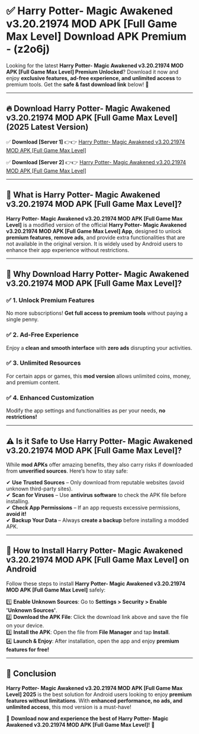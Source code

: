 
# ✅ Harry Potter- Magic Awakened v3.20.21974 MOD APK [Full Game Max Level] Download APK Premium -  (z2o6j) 

Looking for the latest **Harry Potter- Magic Awakened v3.20.21974 MOD APK [Full Game Max Level] Premium Unlocked**? Download it now and enjoy **exclusive features, ad-free experience, and unlimited access** to premium tools. Get the **safe & fast download link** below! 🚀

---

## 🔥 Download Harry Potter- Magic Awakened v3.20.21974 MOD APK [Full Game Max Level] (2025 Latest Version)

✅ **Download [Server 1]** 👉👉 [Harry Potter- Magic Awakened v3.20.21974 MOD APK [Full Game Max Level] ](https://apkcomod.com?title=Harry_Potter-_Magic_Awakened_v3.20.21974_MOD_APK_[Full_Game_Max_Level])  

✅ **Download [Server 2]** 👉👉 [Harry Potter- Magic Awakened v3.20.21974 MOD APK [Full Game Max Level] ](https://apkcomod.com?title=Harry_Potter-_Magic_Awakened_v3.20.21974_MOD_APK_[Full_Game_Max_Level])  


---

## 📌 What is Harry Potter- Magic Awakened v3.20.21974 MOD APK [Full Game Max Level]?

**Harry Potter- Magic Awakened v3.20.21974 MOD APK [Full Game Max Level]** is a modified version of the official **Harry Potter- Magic Awakened v3.20.21974 MOD APK [Full Game Max Level] App**, designed to unlock **premium features**, **remove ads**, and provide extra functionalities that are not available in the original version. It is widely used by Android users to enhance their app experience without restrictions.

---

## 🌟 Why Download Harry Potter- Magic Awakened v3.20.21974 MOD APK [Full Game Max Level]?

### ✅ 1. Unlock Premium Features
No more subscriptions! **Get full access to premium tools** without paying a single penny.

### ✅ 2. Ad-Free Experience
Enjoy a **clean and smooth interface** with **zero ads** disrupting your activities.

### ✅ 3. Unlimited Resources
For certain apps or games, this **mod version** allows unlimited coins, money, and premium content.

### ✅ 4. Enhanced Customization
Modify the app settings and functionalities as per your needs, **no restrictions!**

---

## ⚠️ Is it Safe to Use Harry Potter- Magic Awakened v3.20.21974 MOD APK [Full Game Max Level]?

While **mod APKs** offer amazing benefits, they also carry risks if downloaded from **unverified sources**. Here’s how to stay safe:

✔ **Use Trusted Sources** – Only download from reputable websites (avoid unknown third-party sites).  
✔ **Scan for Viruses** – Use **antivirus software** to check the APK file before installing.  
✔ **Check App Permissions** – If an app requests excessive permissions, **avoid it!**  
✔ **Backup Your Data** – Always **create a backup** before installing a modded APK.

---

## 📲 How to Install Harry Potter- Magic Awakened v3.20.21974 MOD APK [Full Game Max Level] on Android

Follow these steps to install **Harry Potter- Magic Awakened v3.20.21974 MOD APK [Full Game Max Level]** safely:

1️⃣ **Enable Unknown Sources**: Go to **Settings > Security > Enable 'Unknown Sources'**.  
2️⃣ **Download the APK File**: Click the download link above and save the file on your device.  
3️⃣ **Install the APK**: Open the file from **File Manager** and tap **Install**.  
4️⃣ **Launch & Enjoy**: After installation, open the app and enjoy **premium features for free!**

---

## 🚀 Conclusion

**Harry Potter- Magic Awakened v3.20.21974 MOD APK [Full Game Max Level] 2025** is the best solution for Android users looking to enjoy **premium features without limitations**. With **enhanced performance, no ads, and unlimited access**, this mod version is a must-have!

🔻 **Download now and experience the best of Harry Potter- Magic Awakened v3.20.21974 MOD APK [Full Game Max Level]!** 🔻

